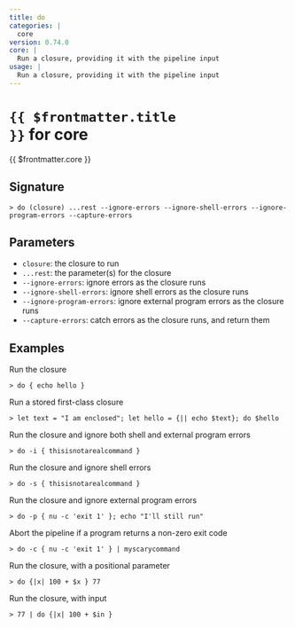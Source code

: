 ```yaml
---
title: do
categories: |
  core
version: 0.74.0
core: |
  Run a closure, providing it with the pipeline input
usage: |
  Run a closure, providing it with the pipeline input
---
```


# <code>{{ $frontmatter.title }}</code> for core

<div class='command-title'>{{ $frontmatter.core }}</div>

## Signature

```> do (closure) ...rest --ignore-errors --ignore-shell-errors --ignore-program-errors --capture-errors```

## Parameters

 -  `closure`: the closure to run
 -  `...rest`: the parameter(s) for the closure
 -  `--ignore-errors`: ignore errors as the closure runs
 -  `--ignore-shell-errors`: ignore shell errors as the closure runs
 -  `--ignore-program-errors`: ignore external program errors as the closure runs
 -  `--capture-errors`: catch errors as the closure runs, and return them

## Examples

Run the closure
```shell
> do { echo hello }
```

Run a stored first-class closure
```shell
> let text = "I am enclosed"; let hello = {|| echo $text}; do $hello
```

Run the closure and ignore both shell and external program errors
```shell
> do -i { thisisnotarealcommand }
```

Run the closure and ignore shell errors
```shell
> do -s { thisisnotarealcommand }
```

Run the closure and ignore external program errors
```shell
> do -p { nu -c 'exit 1' }; echo "I'll still run"
```

Abort the pipeline if a program returns a non-zero exit code
```shell
> do -c { nu -c 'exit 1' } | myscarycommand
```

Run the closure, with a positional parameter
```shell
> do {|x| 100 + $x } 77
```

Run the closure, with input
```shell
> 77 | do {|x| 100 + $in }
```
